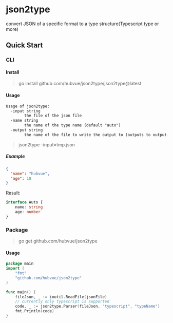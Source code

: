 # json2type
convert JSON of a specific format to a type structure(Typescript type or more)


## Quick Start

### CLI

#### Install

> go install github.com/hubvue/json2type/json2type@latest

#### Usage

```txt
Usage of json2type:
  -input string
    	the file of the json file
  -name string
    	the name of the type name (default "auto")
  -output string
    	the name of the file to write the output to (outputs to output.[ext] by default) (default "output")
```

> json2type -input=tmp.json

##### Example
```json
{
  "name": "hubvue",
  "age": 18
}
```
Result:
```ts
interface Auto {
    name: string
    age: number
}
```

### Package

> go get github.com/hubvue/json2type

#### Usage

```go
package main
import (
	"fmt"
	"github.com/hubvue/json2type"
)

func main() {
	fileJson, _ := ioutil.ReadFile(jsonFile)
	// currently only typescript is supported
	code, _ := json2type.Parser(fileJson, "typescript", "typeName")
	fmt.Println(code)
}
```



